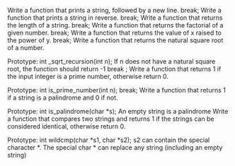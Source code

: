 Write a function that prints a string, followed by a new line. break;
Write a function that prints a string in reverse. break;
Write a function that returns the length of a string. break;
Write a function that returns the factorial of a given number. break;
Write a function that returns the value of x raised to the power of y. break;
Write a function that returns the natural square root of a number.

Prototype: int _sqrt_recursion(int n);
If n does not have a natural square root, the function should return -1 break ;
Write a function that returns 1 if the input integer is a prime number, otherwise return 0.

Prototype: int is_prime_number(int n); break;
Write a function that returns 1 if a string is a palindrome and 0 if not.

Prototype: int is_palindrome(char *s);
An empty string is a palindrome
Write a function that compares two strings and returns 1 if the strings can be considered identical, otherwise return 0.

Prototype: int wildcmp(char *s1, char *s2);
s2 can contain the special character *.
The special char * can replace any string (including an empty string)

